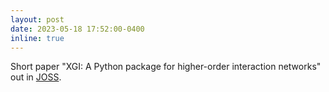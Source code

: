 ```yaml
---
layout: post
date: 2023-05-18 17:52:00-0400
inline: true
---
```


Short paper "XGI: A Python package for higher-order interaction
networks" out in [JOSS](https://doi.org/10.21105/joss.05162).

